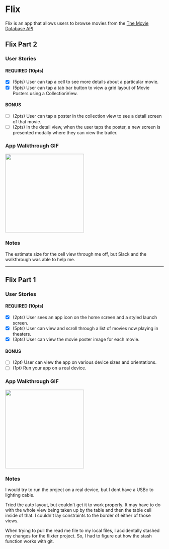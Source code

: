 # Flix

Flix is an app that allows users to browse movies from the [The Movie Database API](http://docs.themoviedb.apiary.io/#).

## Flix Part 2

### User Stories

#### REQUIRED (10pts)
- [x] (5pts) User can tap a cell to see more details about a particular movie.
- [x] (5pts) User can tap a tab bar button to view a grid layout of Movie Posters using a CollectionView.

#### BONUS
- [ ] (2pts) User can tap a poster in the collection view to see a detail screen of that movie.
- [ ] (2pts) In the detail view, when the user taps the poster, a new screen is presented modally where they can view the trailer.

### App Walkthrough GIF

<img src="https://i.imgur.com/n7lOZXa.gif" width=250><br>

### Notes
The estimate size for the cell view through me off, but Slack and the walkthrough was able to help me.

---

## Flix Part 1

### User Stories

#### REQUIRED (10pts)
- [x] (2pts) User sees an app icon on the home screen and a styled launch screen.
- [x] (5pts) User can view and scroll through a list of movies now playing in theaters.
- [x] (3pts) User can view the movie poster image for each movie.

#### BONUS
- [ ] (2pt) User can view the app on various device sizes and orientations.
- [ ] (1pt) Run your app on a real device.

### App Walkthrough GIF

<img src="https://i.imgur.com/oPiRN07.gif" width=250><br>

### Notes

I would try to run the project on a real device, but I dont have a USBc to lighting cable.

Tried the auto layout, but couldn't get it to work properly. It may have to do with the whole view being taken up by the table and then the table cell inside of that. I couldn't lay constraints to the border of either of those views.

When trying to pull the read me file to my local files, I accidentally stashed my changes for the flixter project. So, I had to figure out how the stash function works with git.
